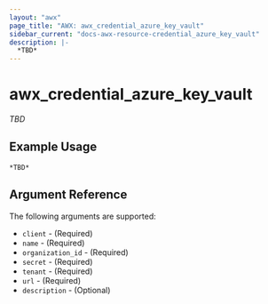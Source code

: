 ```yaml
---
layout: "awx"
page_title: "AWX: awx_credential_azure_key_vault"
sidebar_current: "docs-awx-resource-credential_azure_key_vault"
description: |-
  *TBD*
---
```


# awx_credential_azure_key_vault

*TBD*

## Example Usage

```hcl
*TBD*
```

## Argument Reference

The following arguments are supported:

* `client` - (Required) 
* `name` - (Required) 
* `organization_id` - (Required) 
* `secret` - (Required) 
* `tenant` - (Required) 
* `url` - (Required) 
* `description` - (Optional) 

